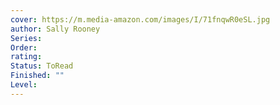 ```yaml
---
cover: https://m.media-amazon.com/images/I/71fnqwR0eSL.jpg
author: Sally Rooney
Series: 
Order: 
rating: 
Status: ToRead
Finished: ""
Level:
---
```








